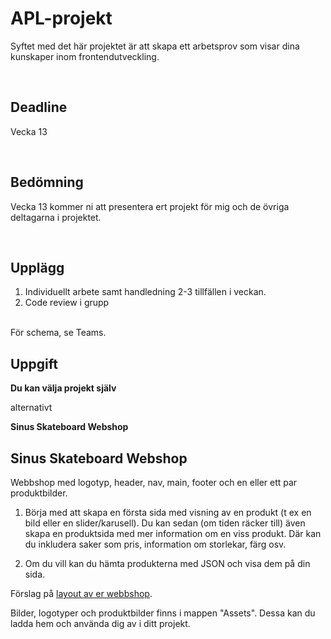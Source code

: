 # APL-projekt
Syftet med det här projektet är att skapa ett arbetsprov som visar dina kunskaper inom frontendutveckling. 

<br>

## **Deadline**
Vecka 13

<br>

## **Bedömning**
Vecka 13 kommer ni att presentera ert projekt för mig och de övriga deltagarna i projektet. 

<br>

## Upplägg
1. Individuellt arbete samt handledning 2-3 tillfällen i veckan. 
2. Code review i grupp
<br>
För schema, se Teams. 

<br>

## **Uppgift**

**Du kan välja projekt själv**

alternativt

**Sinus Skateboard Webshop**


## Sinus Skateboard Webshop
Webbshop med logotyp, header, nav, main, footer och en eller ett par produktbilder.
<br>
1. Börja med att skapa en första sida med visning av en produkt (t ex en bild eller en slider/karusell). Du kan sedan (om tiden räcker till) även skapa en produktsida med mer information om en viss produkt. Där kan du inkludera saker som pris, information om storlekar, färg osv. 

2. Om du vill kan du hämta produkterna med JSON och visa dem på din sida. 

Förslag på [layout av er webbshop](https://www.figma.com/file/gaGH2UTxzziexM3Bc49GA5/SINUS-Skate-Webshop?node-id=0%3A1&t=iV6UdYndwFCCms0P-0).

Bilder, logotyper och produktbilder finns i mappen "Assets". Dessa kan du ladda hem och använda dig av i ditt projekt. 

<br>
